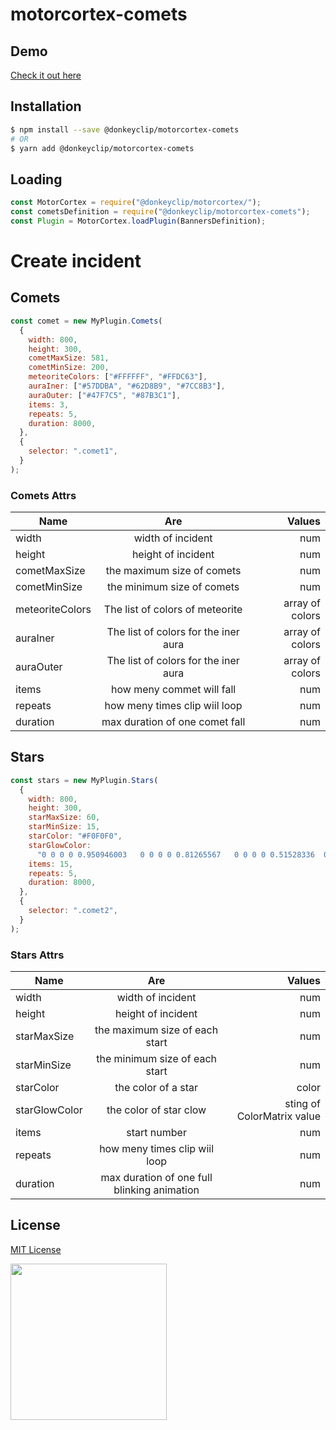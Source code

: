 # motorcortex-comets

## Demo

[Check it out here](https://donkeyclip.github.io/motorcortex-comets/demo/index.html)

## Installation

```bash
$ npm install --save @donkeyclip/motorcortex-comets
# OR
$ yarn add @donkeyclip/motorcortex-comets
```

## Loading

```javascript
const MotorCortex = require("@donkeyclip/motorcortex/");
const cometsDefinition = require("@donkeyclip/motorcortex-comets");
const Plugin = MotorCortex.loadPlugin(BannersDefinition);
```

# Create incident

## Comets

```javascript
const comet = new MyPlugin.Comets(
  {
    width: 800,
    height: 300,
    cometMaxSize: 581,
    cometMinSize: 200,
    meteoriteColors: ["#FFFFFF", "#FFDC63"],
    auraIner: ["#57DDBA", "#62D8B9", "#7CC8B3"],
    auraOuter: ["#47F7C5", "#87B3C1"],
    items: 3,
    repeats: 5,
    duration: 8000,
  },
  {
    selector: ".comet1",
  }
);
```

### Comets Attrs

| Name            |                 Are                  |          Values |
| --------------- | :----------------------------------: | --------------: |
| width           |          width of incident           |             num |
| height          |          height of incident          |             num |
| cometMaxSize    |      the maximum size of comets      |             num |
| cometMinSize    |      the minimum size of comets      |             num |
| meteoriteColors |   The list of colors of meteorite    | array of colors |
| auraIner        | The list of colors for the iner aura | array of colors |
| auraOuter       | The list of colors for the iner aura | array of colors |
| items           |      how meny commet will fall       |             num |
| repeats         |    how meny times clip wiil loop     |             num |
| duration        |    max duration of one comet fall    |             num |

## Stars

```javascript
const stars = new MyPlugin.Stars(
  {
    width: 800,
    height: 300,
    starMaxSize: 60,
    starMinSize: 15,
    starColor: "#F0F0F0",
    starGlowColor:
      "0 0 0 0 0.950946003   0 0 0 0 0.81265567   0 0 0 0 0.51528336  0 0 0 1 0",
    items: 15,
    repeats: 5,
    duration: 8000,
  },
  {
    selector: ".comet2",
  }
);
```

### Stars Attrs

| Name          |                     Are                     |                     Values |
| ------------- | :-----------------------------------------: | -------------------------: |
| width         |              width of incident              |                        num |
| height        |             height of incident              |                        num |
| starMaxSize   |       the maximum size of each start        |                        num |
| starMinSize   |       the minimum size of each start        |                        num |
| starColor     |             the color of a star             |                      color |
| starGlowColor |           the color of star clow            | sting of ColorMatrix value |
| items         |                start number                 |                        num |
| repeats       |        how meny times clip wiil loop        |                        num |
| duration      | max duration of one full blinking animation |                        num |

## License

[MIT License](https://opensource.org/licenses/MIT)

[<img src="https://presskit.donkeyclip.com/logos/donkey%20clip%20logo.svg" width=250></img>](https://donkeyclip.com)
